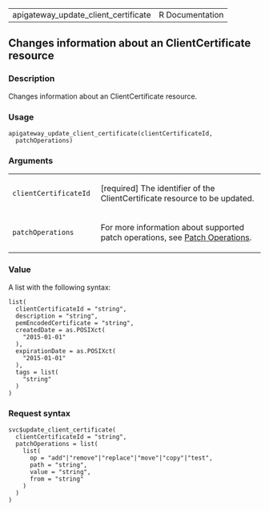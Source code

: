 <table style="width: 100%;">
<tbody>
<tr class="odd">
<td>apigateway_update_client_certificate</td>
<td style="text-align: right;">R Documentation</td>
</tr>
</tbody>
</table>

## Changes information about an ClientCertificate resource

### Description

Changes information about an ClientCertificate resource.

### Usage

    apigateway_update_client_certificate(clientCertificateId,
      patchOperations)

### Arguments

<table>
<colgroup>
<col style="width: 35%" />
<col style="width: 65%" />
</colgroup>
<tbody>
<tr class="odd">
<td><code
id="apigateway_update_client_certificate_:_clientCertificateId">clientCertificateId</code></td>
<td><p>[required] The identifier of the ClientCertificate resource to be
updated.</p></td>
</tr>
<tr class="even">
<td><code
id="apigateway_update_client_certificate_:_patchOperations">patchOperations</code></td>
<td><p>For more information about supported patch operations, see <a
href="https://docs.aws.amazon.com/apigateway/latest/api/patch-operations.html">Patch
Operations</a>.</p></td>
</tr>
</tbody>
</table>

### Value

A list with the following syntax:

    list(
      clientCertificateId = "string",
      description = "string",
      pemEncodedCertificate = "string",
      createdDate = as.POSIXct(
        "2015-01-01"
      ),
      expirationDate = as.POSIXct(
        "2015-01-01"
      ),
      tags = list(
        "string"
      )
    )

### Request syntax

    svc$update_client_certificate(
      clientCertificateId = "string",
      patchOperations = list(
        list(
          op = "add"|"remove"|"replace"|"move"|"copy"|"test",
          path = "string",
          value = "string",
          from = "string"
        )
      )
    )
